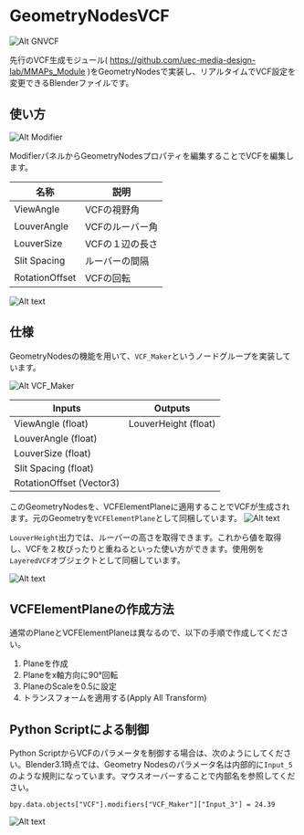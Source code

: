 # GeometryNodesVCF
![Alt GNVCF](img/GNVCF.png)

先行のVCF生成モジュール( https://github.com/uec-media-design-lab/MMAPs_Module )をGeometryNodesで実装し、リアルタイムでVCF設定を変更できるBlenderファイルです。

## 使い方

![Alt Modifier](img/Modifieir.png)

ModifierパネルからGeometryNodesプロパティを編集することでVCFを編集します。

| 名称 | 説明 |
| --- | --- |
|ViewAngle|VCFの視野角|
|LouverAngle|VCFのルーバー角|
|LouverSize|VCFの１辺の長さ|
|Slit Spacing|ルーバーの間隔|
|RotationOffset|VCFの回転|

![Alt text](img/ViewAngleLouverAngle.jpg)

## 仕様

GeometryNodesの機能を用いて、`VCF_Maker`というノードグループを実装しています。

![Alt VCF_Maker](img/VCF_Maker.png)

| Inputs | Outputs |
| --- | --- |
| ViewAngle (float) | LouverHeight (float) |
| LouverAngle (float)| |
| LouverSize (float)| |
| Slit Spacing (float)| |
| RotationOffset (Vector3)| |

このGeometryNodesを、VCFElementPlaneに適用することでVCFが生成されます。元のGeometryを`VCFElementPlane`として同梱しています。
![Alt text](img/VCFElementPlane.png)

`LouverHeight`出力では、ルーバーの高さを取得できます。これから値を取得し、VCFを２枚ぴったりと重ねるといった使い方ができます。使用例を`LayeredVCF`オブジェクトとして同梱しています。

![Alt text](img/LouverHeight.png)

## VCFElementPlaneの作成方法
通常のPlaneとVCFElementPlaneは異なるので、以下の手順で作成してください。

1. Planeを作成
2. Planeをx軸方向に90°回転
3. PlaneのScaleを0.5に設定
4. トランスフォームを適用する(Apply All Transform)



## Python Scriptによる制御

Python ScriptからVCFのパラメータを制御する場合は、次のようにしてください。Blender3.1時点では、Geometry Nodesのパラメータ名は内部的に`Input_5`のような規則になっています。マウスオーバーすることで内部名を参照してください。

```
bpy.data.objects["VCF"].modifiers["VCF_Maker"]["Input_3"] = 24.39
```
![Alt text](img/Script.png)
